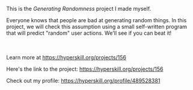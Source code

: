 This is the *Generating Randomness* project I made myself.


<p>Everyone knows that people are bad at generating random things. In this project, we will check this assumption using a small self-written program that will predict "random" user actions. We'll see if you can beat it!</p><br/><br/>Learn more at <a href="https://hyperskill.org/projects/156?utm_source=ide&utm_medium=ide&utm_campaign=ide&utm_content=project-card">https://hyperskill.org/projects/156</a>

Here's the link to the project: https://hyperskill.org/projects/156

Check out my profile: https://hyperskill.org/profile/489528381